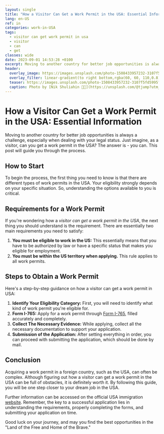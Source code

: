 ```yaml
---
layout: single
title: "How a Visitor Can Get a Work Permit in the USA: Essential Information "
lang: en-US
ref: in
categories: work-in-USA
tags:
  - visitor can get work permit in usa
  - visitor
  - can
  - get
classes: wide
date: 2023-09-01 14:53:28 +0100
excerpt: Moving to another country for better job opportunities is always a challenge, especially when dealing with your legal status.
header:
  overlay_image: https://images.unsplash.com/photo-1508433957232-3107f5fd5995?crop=entropy&cs=tinysrgb&fit=max&fm=jpg&ixid=M3w0Nzk0ODB8MHwxfHNlYXJjaHwxfHx2aXNpdG9yJTIwY2FuJTIwZ2V0JTIwd29yayUyMHBlcm1pdCUyMGluJTIwdXNhJTJDJTIwdmlzaXRvciUyQyUyMGNhbiUyQyUyMGdldHxlbnwwfDB8fHwxNjkzNDk2NDgxfDA&ixlib=rb-4.0.3&q=80&w=1080
  overlay_filter: linear-gradient(to right bottom,rgba(60, 60, 110,0.8), rgba(178, 34, 52, 0.5))
  teaser: https://images.unsplash.com/photo-1508433957232-3107f5fd5995?crop=entropy&cs=tinysrgb&fit=max&fm=jpg&ixid=M3w0Nzk0ODB8MHwxfHNlYXJjaHwxfHx2aXNpdG9yJTIwY2FuJTIwZ2V0JTIwd29yayUyMHBlcm1pdCUyMGluJTIwdXNhJTJDJTIwdmlzaXRvciUyQyUyMGNhbiUyQyUyMGdldHxlbnwwfDB8fHwxNjkzNDk2NDgxfDA&ixlib=rb-4.0.3&q=80&w=400
  caption: Photo by [Nik Shuliahin 💛💙](https://unsplash.com/@tjump?utm_source=wenospeakamericano&utm_medium=referral) on [Unsplash](https://unsplash.com/?utm_source=wenospeakamericano&utm_medium=referral)
---
```


# How a Visitor Can Get a Work Permit in the USA: Essential Information

Moving to another country for better job opportunities is always a challenge, especially when dealing with your legal status. Just imagine, as a visitor, can you get a work permit in the USA? The answer is - you can. This post will guide you through the process.

## How to Start

To begin the process, the first thing you need to know is that there are different types of work permits in the USA. Your eligibility strongly depends on your specific situation. So, understanding the options available to you is critical.

## Requirements for a Work Permit

If you're wondering how a _visitor can get a work permit in the USA_, the next thing you should understand is the requirement. There are essentially two main requirements you need to satisfy:

1. **You must be eligible to work in the US:** This essentially means that you have to be authorized by law or have a specific status that makes you eligible for employment.
2. **You must be within the US territory when applying.** This rule applies to all work permits.

## Steps to Obtain a Work Permit

Here's a step-by-step guidance on how a visitor can get a work permit in USA:

1. **Identify Your Eligibility Category:** First, you will need to identify what kind of work permit you're eligible for.
2. **Form I-765:** Apply for a work permit through [Form I-765](https://www.uscis.gov/i-765), filled accurately and completely.
3. **Collect The Necessary Evidence:** While applying, collect all the necessary documentation to support your application.
4. **Submission of the Application:**
   After setting everything in order, you can proceed with submitting the application, which should be done by mail.

## Conclusion

Acquiring a work permit in a foreign country, such as the USA, can often be complex. Although figuring out how a visitor can get a work permit in the USA can be full of obstacles, it is definitely worth it. By following this guide, you will be one step closer to your dream job in the USA.

Further information can be accessed on the official USA immigration [website](https://www.uscis.gov/). Remember, the key to a successful application lies in understanding the requirements, properly completing the forms, and submitting your application on time.

Good luck on your journey, and may you find the best opportunities in the "Land of the Free and Home of the Brave."
